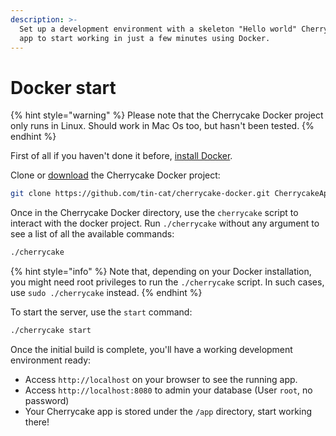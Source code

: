 ```yaml
---
description: >-
  Set up a development environment with a skeleton "Hello world" Cherrycake web
  app to start working in just a few minutes using Docker.
---
```


# Docker start

{% hint style="warning" %}
Please note that the Cherrycake Docker project only runs in Linux. Should work in Mac Os too, but hasn't been tested.
{% endhint %}

First of all if you haven't done it before, [install Docker](https://docs.docker.com/get-docker).

Clone or [download](https://github.com/tin-cat/cherrycake-docker) the Cherrycake Docker project:

```bash
git clone https://github.com/tin-cat/cherrycake-docker.git CherrycakeAppDocker
```

Once in the Cherrycake Docker directory, use the  `cherrycake` script to interact with the docker project. Run `./cherrycake` without any argument to see a list of all the available commands:

```bash
./cherrycake
```

{% hint style="info" %}
Note that, depending on your Docker installation, you might need root privileges to run the `./cherrycake` script. In such cases, use `sudo ./cherrycake` instead.
{% endhint %}

To start the server, use the `start` command:

```bash
./cherrycake start
```

Once the initial build is complete, you'll have a working development environment ready:

* Access `http://localhost` on your browser to see the running app.
* Access `http://localhost:8080` to admin your database \(User `root`, no password\)
* Your Cherrycake app is stored under the `/app` directory, start working there!

